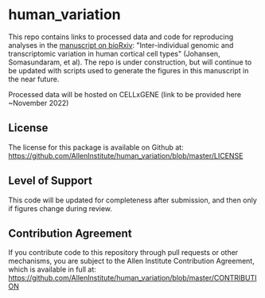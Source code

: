# human_variation
This repo contains links to processed data and code for reproducing analyses in the [manuscript on bioRxiv](https://www.biorxiv.org/content/10.1101/2022.10.07.511366v1.full): "Inter-individual genomic and transcriptomic variation in human cortical cell types" (Johansen, Somasundaram, et al).  The repo is under construction, but will continue to be updated with scripts used to generate the figures in this manuscript in the near future.

Processed data will be hosted on CELLxGENE (link to be provided here ~November 2022)


## License

The license for this package is available on Github at: https://github.com/AllenInstitute/human_variation/blob/master/LICENSE

## Level of Support

This code will be updated for completeness after submission, and then only if figures change during review.

## Contribution Agreement

If you contribute code to this repository through pull requests or other mechanisms, you are subject to the Allen Institute Contribution Agreement, which is available in full at: https://github.com/AllenInstitute/human_variation/blob/master/CONTRIBUTION
